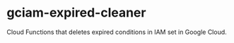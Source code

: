 # gciam-expired-cleaner
Cloud Functions that deletes expired conditions in IAM set in Google Cloud.
